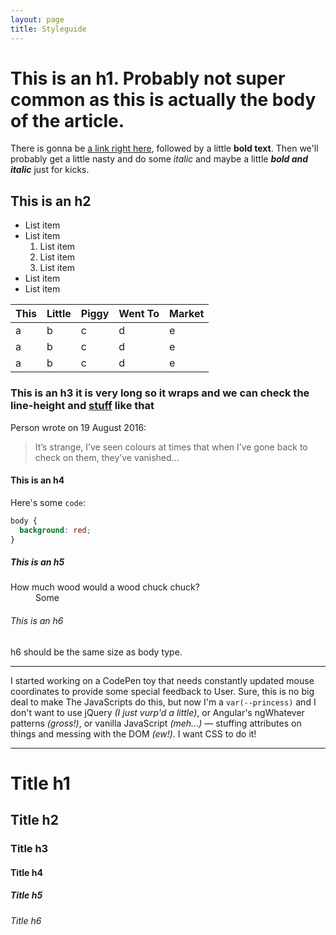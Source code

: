 ```yaml
---
layout: page
title: Styleguide
---
```


# This is an h1. Probably not super common as this is actually the body of the article.

There is gonna be [a link right here](http://google.com), followed by a little **bold text**. Then we'll probably get a little nasty and do some _italic_ and maybe a little **_bold and italic_** just for kicks.

## This is an h2

- List item
- List item
  1. List item
  1. List item
  1. List item
- List item
- List item

| This | Little | Piggy | Went To | Market |
|---|---|---|---|---|
| a | b | c | d | e |
| a | b | c | d | e |
| a | b | c | d | e |

### This is an h3 it is very long so it wraps and we can check the line-height and [stuff](#) like that

Person wrote on <time>19 August 2016</time>:

> It’s strange, I’ve seen colours at times that when I’ve gone back to check on them, they’ve vanished…

#### This is an h4

Here's some `code`:

```css
body {
  background: red;
}
```

##### This is an h5

<dl>
  <dt>How much wood would a wood chuck chuck?</dt>
  <dd>Some</dd>
</dl>

###### This is an h6

h6 should be the same size as body type.


---

<p>I started working on a CodePen toy that needs constantly updated mouse coordinates to provide some special feedback to User. Sure, this is no big deal to make The JavaScripts do this, but now I'm a <code>var(--princess)</code> and I don't want to use jQuery <em>(I just vurp'd a little)</em>, or Angular's ngWhatever patterns <em>(gross!)</em>, or vanilla JavaScript <em>(meh...)</em> — stuffing attributes on things and messing with the DOM <em>(ew!)</em>. I want CSS to do it!</p>

--- 

# Title h1 
## Title h2 
### Title h3 
#### Title h4 
##### Title h5 
###### Title h6 
